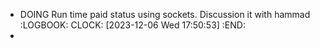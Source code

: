 - DOING Run time paid status using sockets. Discussion it with hammad
  :LOGBOOK:
  CLOCK: [2023-12-06 Wed 17:50:53]
  :END:
-